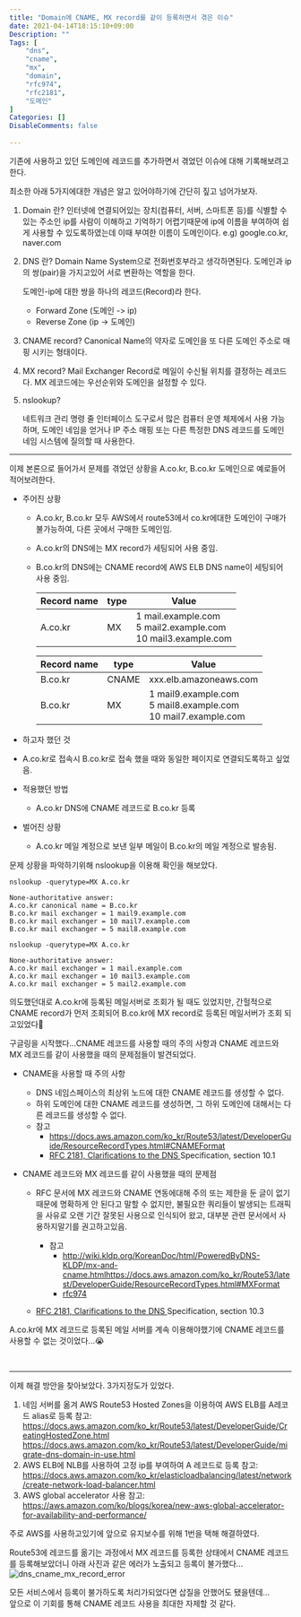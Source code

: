 ```yaml
---
title: "Domain에 CNAME, MX record를 같이 등록하면서 겪은 이슈"
date: 2021-04-14T18:15:10+09:00
Description: ""
Tags: [
	"dns",
	"cname",
	"mx",
	"domain",
	"rfc974",
	"rfc2181",
	"도메인"
]
Categories: []
DisableComments: false
  
---
```


기존에 사용하고 있던 도메인에 레코드를 추가하면서 겪었던 이슈에 대해 기록해보려고한다.

최소한 아래 5가지에대한 개념은 알고 있어야하기에 간단히 짚고 넘어가보자.

1. Domain 란?
   인터넷에 연결되어있는 장치(컴퓨터, 서버, 스마트폰 등)를 식별할 수 있는 주소인 ip를 사람이 이해하고 기억하기 어렵기때문에 ip에 이름을 부여하여 쉽게 사용할 수 있도록하였는데 이때 부여한 이름이 도메인이다.
   e.g) google.co.kr, naver.com

2. DNS 란?
   Domain Name System으로 전화번호부라고 생각하면된다. 도메인과 ip의 쌍(pair)을 가지고있어 서로 변환하는 역할을 한다.

   도메인-ip에 대한 쌍을 하나의 레코드(Record)라 한다.

   - Forward Zone (도메인 -> ip)
   - Reverse Zone (ip -> 도메인)

3. CNAME record?
   Canonical Name의 약자로 도메인을 또 다른 도메인 주소로 매핑 시키는 형태이다.

4. MX record?
   Mail Exchanger Record로 메일이 수신될 위치를 결정하는 레코드다. MX 레코드에는 우선순위와 도메인을 설정할 수 있다.

5. nslookup?

   네트워크 관리 명령 줄 인터페이스 도구로서 많은 컴퓨터 운영 체제에서 사용 가능하며, 도메인 네임을 얻거나 IP 주소 매핑 또는 다른 특정한 DNS 레코드를 도메인 네임 시스템에 질의할 때 사용한다.

   

------



이제 본론으로 들어가서 문제를 겪었던 상황을 A.co.kr, B.co.kr 도메인으로 예로들어 적어보려한다.

- 주어진 상황

  - A.co.kr, B.co.kr 모두 AWS에서 route53에서 co.kr에대한 도메인이 구매가 불가능하여, 다른 곳에서 구매한 도메인임.

  - A.co.kr의 DNS에는 MX record가 세팅되어 사용 중임.

  - B.co.kr의 DNS에는 CNAME record에  AWS ELB DNS name이 세팅되어 사용 중임.

    | Record name | type | Value                                                        |
    | ----------- | ---- | ------------------------------------------------------------ |
    | A.co.kr     | MX   | 1 mail.example.com<br />5 mail2.example.com<br />10 mail3.example.com |

    | Record name | type  | Value                                                        |
    | ----------- | ----- | ------------------------------------------------------------ |
    | B.co.kr     | CNAME | xxx.elb.amazoneaws.com                                       |
    | B.co.kr     | MX    | 1 mail9.example.com<br />5 mail8.example.com<br />10 mail7.example.com |

- 하고자 했던 것
  
- A.co.kr로 접속시 B.co.kr로 접속 했을 때와 동일한 페이지로 연결되도록하고 싶었음.
  
- 적용했던 방법

  - A.co.kr DNS에 CNAME 레코드로 B.co.kr 등록

- 벌어진 상황

  - A.co.kr 메일 계정으로 보낸 일부 메일이 B.co.kr의 메일 계정으로 발송됨.

    

문제 상황을 파악하기위해 nslookup을 이용해 확인을 해보았다.

```shell
nslookup -querytype=MX A.co.kr

None-authoritative answer:
A.co.kr canonical name = B.co.kr
B.co.kr mail exchanger = 1 mail9.example.com
B.co.kr mail exchanger = 10 mail7.example.com
B.co.kr mail exchanger = 5 mail8.example.com
```

```shell
nslookup -querytype=MX A.co.kr

None-authoritative answer:
A.co.kr mail exchanger = 1 mail.example.com
A.co.kr mail exchanger = 10 mail3.example.com
A.co.kr mail exchanger = 5 mail2.example.com
```

의도했던대로 A.co.kr에 등록된 메일서버로 조회가 될 때도 있었지만, 간헐적으로 CNAME record가 먼저 조회되어 B.co.kr에 MX record로 등록된 메일서버가 조회 되고있었다🤯



구글링을 시작했다...CNAME 레코드를 사용할 때의 주의 사항과 CNAME 레코드와 MX 레코드를 같이 사용했을 때의 문제점들이 발견되었다.

- CNAME을 사용할 때 주의 사항 

  - DNS 네임스페이스의 최상위 노드에 대한 CNAME 레코드를 생성할 수 없다.
  - 하위 도메인에 대한 CNAME 레코드를 생성하면, 그 하위 도메인에 대해서는 다른 레코드를 생성할 수 없다.
  - 참고
    - https://docs.aws.amazon.com/ko_kr/Route53/latest/DeveloperGuide/ResourceRecordTypes.html#CNAMEFormat
    - [RFC 2181, Clarifications to the DNS ](https://tools.ietf.org/html/rfc2181)Specification, section 10.1

- CNAME 레코드와 MX 레코드를 같이 사용했을 때의 문제점 

  - RFC 문서에 MX 레코드와 CNAME 연동에대해 주의 또는 제한을 둔 글이 없기때문에 명확하게 안 된다고 말할 수 없지만, 불필요한 쿼리들이 발생되는 트래픽을 사유로 오랜 기간 잘못된 사용으로 인식되어 왔고, 대부분 관련 문서에서 사용하지말기를 권고하고있음.

    - 참고
      - http://wiki.kldp.org/KoreanDoc/html/PoweredByDNS-KLDP/mx-and-cname.htmlhttps://docs.aws.amazon.com/ko_kr/Route53/latest/DeveloperGuide/ResourceRecordTypes.html#MXFormat
      - [rfc974](https://tools.ietf.org/html/rfc974)

  - [RFC 2181, Clarifications to the DNS ](https://tools.ietf.org/html/rfc2181)Specification, section 10.3

    

A.co.kr에 MX 레코드로 등록된 메일 서버를 계속 이용해야했기에 CNAME 레코드를 사용할 수 없는 것이었다...😭

<br />

------



이제 해결 방안을 찾아보았다. 3가지정도가 있었다.

1. 네임 서버를 옮겨 AWS Route53 Hosted Zones을 이용하여 AWS ELB를 A레코드 alias로 등록
   참고: https://docs.aws.amazon.com/ko_kr/Route53/latest/DeveloperGuide/CreatingHostedZone.html
   https://docs.aws.amazon.com/ko_kr/Route53/latest/DeveloperGuide/migrate-dns-domain-in-use.html
2. AWS ELB에 NLB를 사용하여 고정 ip를 부여하여 A 레코드로 등록
   참고: https://docs.aws.amazon.com/ko_kr/elasticloadbalancing/latest/network/create-network-load-balancer.html
3. AWS global accelerator 사용
   참고: https://aws.amazon.com/ko/blogs/korea/new-aws-global-accelerator-for-availability-and-performance/

주로 AWS를 사용하고있기에 앞으로 유지보수를 위해 1번을 택해 해결하였다.





Route53에 레코드를 옮기는 과정에서 MX 레코드를 등록한 상태에서 CNAME 레코드를 등록해보았더니 아래 사진과 같은 에러가 노출되고 등록이 불가했다... ![dns_cname_mx_record_error](https://hkyeong0703.github.io/posts/images/dns_cname_mx_record_error.png)



모든 서비스에서 등록이 불가하도록 처리가되었다면 삽질을 안했어도 됐을텐데...  
앞으로 이 기회를 통해 CNAME 레코드 사용을 최대한 자제할 것 같다.
